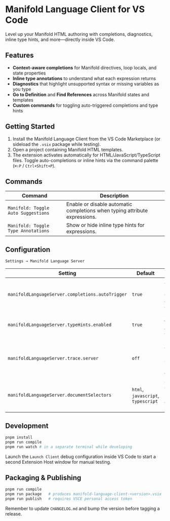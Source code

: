 # Manifold Language Client for VS Code

Level up your Manifold HTML authoring with completions, diagnostics, inline type hints, and more—directly inside VS Code.

## Features

-   **Context-aware completions** for Manifold directives, loop locals, and state properties
-   **Inline type annotations** to understand what each expression returns
-   **Diagnostics** that highlight unsupported syntax or missing variables as you type
-   **Go to Definition** and **Find References** across Manifold states and templates
-   **Custom commands** for toggling auto-triggered completions and type hints

## Getting Started

1. Install the Manifold Language Client from the VS Code Marketplace (or sideload the `.vsix` package while testing).
2. Open a project containing Manifold HTML templates.
3. The extension activates automatically for HTML/JavaScript/TypeScript files. Toggle auto-completions or inline hints via the command palette (`⌘⇧P` / `Ctrl+Shift+P`).

## Commands

| Command                             | Description                                                                |
| ----------------------------------- | -------------------------------------------------------------------------- |
| `Manifold: Toggle Auto Suggestions` | Enable or disable automatic completions when typing attribute expressions. |
| `Manifold: Toggle Type Annotations` | Show or hide inline type hints for expressions.                            |

## Configuration

`Settings → Manifold Language Server`

| Setting                                          | Default                            | Notes                                                                    |
| ------------------------------------------------ | ---------------------------------- | ------------------------------------------------------------------------ |
| `manifoldLanguageServer.completions.autoTrigger` | `true`                             | Automatically request completions after triggering characters.           |
| `manifoldLanguageServer.typeHints.enabled`       | `true`                             | Show inline type annotations when available.                             |
| `manifoldLanguageServer.trace.server`            | `off`                              | Enables verbose logging between VS Code and the LSP for troubleshooting. |
| `manifoldLanguageServer.documentSelectors`       | `html`, `javascript`, `typescript` | Customize which language IDs should activate the server.                 |

## Development

```bash
pnpm install
pnpm run compile
pnpm run watch # in a separate terminal while developing
```

Launch the `Launch Client` debug configuration inside VS Code to start a second Extension Host window for manual testing.

## Packaging & Publishing

```bash
pnpm run compile
pnpm run package   # produces manifold-language-client-<version>.vsix
pnpm run publish   # requires VSCE personal access token
```

Remember to update `CHANGELOG.md` and bump the version before tagging a release.
